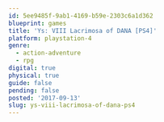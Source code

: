 ```yaml
---
id: 5ee9485f-9ab1-4169-b59e-2303c6a1d362
blueprint: games
title: 'Ys: VIII Lacrimosa of DANA [PS4]'
platform: playstation-4
genre:
  - action-adventure
  - rpg
digital: true
physical: true
guide: false
pending: false
posted: '2017-09-13'
slug: ys-viii-lacrimosa-of-dana-ps4
---
```

